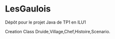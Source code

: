 # LesGaulois
Dépôt pour le projet Java de TP1 en ILU1

Creation Class Druide,Village,Chef,Histoire,Scenario.